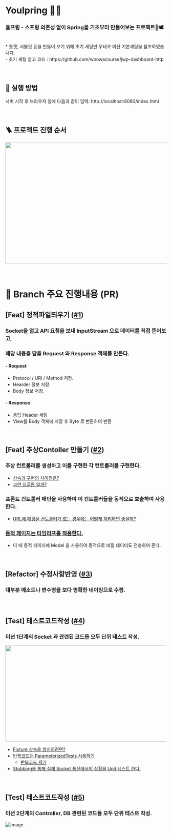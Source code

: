 # Youlpring 🌻🐝
### 율프링 - 스프링 의존성 없이 Spring을 기초부터 만들어보는 프로젝트🪺🕊
<br/>
* 톰캣, 서블릿 등을 만들어 보기 위해 초기 세팅만 우테코 미션 기본세팅을 참조하였습니다.<br/>
  - 초기 세팅 참고 코드 : https://github.com/woowacourse/jwp-dashboard-http <br/><br/><br/>


## 📍 실행 방법  
서버 시작 후 브라우저 창에 다음과 같이 입력: http://localhost:8080/index.html <br/><br/><br/>

## 🪜 프로젝트 진행 순서
[<img src="https://github.com/beatmeJY/Youlpring/assets/54700818/733c2b46-b61d-4b7b-9a2e-40976f5f6534"  width="650" height="380"/>](https://github.com/beatmeJY/Youlpring/blob/main/%ED%94%84%EB%A1%9C%EC%A0%9D%ED%8A%B8%20%EC%A7%84%ED%96%89%EC%88%9C%EC%84%9C.md)
<br/><br/><br/>
# 🌈 Branch 주요 진행내용 (PR)
## [Feat] 정적파일띄우기 ([#1](https://github.com/beatmeJY/Youlpring/pull/1))
### Socket을 열고 API 요청을 보내 InputStream 으로 데이터를 직접 뜯어보고, 
### 해당 내용을 담을 Request 와 Response 객체를 만든다.
#### - Request
 * Protocol / URI / Method 저장.
 * Hearder 정보 저장.
 * Body 정보 저장.
#### - Response
 * 응답 Header 세팅
 * View를 Body 객체에 저장 후 Byte 로 변환하여 반환 <br/><br/><br/>
  
## [Feat] 추상Contoller 만들기 ([#2](https://github.com/beatmeJY/Youlpring/pull/2))
### 추상 컨트롤러를 생성하고 이를 구현한 각 컨트롤러를 구현한다.
 - [상속과 구현의 차이점은?](https://github.com/beatmeJY/Youlpring/pull/2#discussion_r1443098448)
 - [과연 싱글톤 일까?](https://github.com/beatmeJY/Youlpring/pull/2#discussion_r1443093289) 
### 프론트 컨트롤러 패턴을 사용하여 이 컨트롤러들을 동적으로 호출하여 사용한다.
- [URL에 매핑된 컨트롤러가 없는 경우에는 어떻게 처리하면 좋을까?](https://github.com/beatmeJY/Youlpring/pull/2#discussion_r1443096258)
### [동적 페이지는 타임리프를 적용한다.](https://github.com/beatmeJY/Youlpring/pull/2/commits/0ce717690830d1e3437065eebc8a289ada14d748)
- 이 때 동적 페이지에 Model 을 사용하여 동적으로 바뀔 데이터도 전송하여 준다. <br/><br/><br/>
  
## [Refactor] 수정사항반영 ([#3](https://github.com/beatmeJY/Youlpring/pull/3))
### 대부분 메소드나 변수명을 보다 명확한 네이밍으로 수정. <br/><br/><br/>
  
## [Test] 테스트코드작성 ([#4](https://github.com/beatmeJY/Youlpring/pull/4))
### 미션 1단계의 Socket 과 관련된 코드들 모두 단위 테스트 작성.
[<img src="https://github.com/beatmeJY/Youlpring/assets/54700818/63075cc4-b969-4bd8-a126-899b30240345"  width="850" height="300"/>](https://github.com/beatmeJY/Youlpring/blob/main/%ED%94%84%EB%A1%9C%EC%A0%9D%ED%8A%B8%20%EC%A7%84%ED%96%89%EC%88%9C%EC%84%9C.md)
 - [Fixture 상속을 방지하려면?](https://github.com/beatmeJY/Youlpring/pull/4#discussion_r1531506869)
 - [반복코드는 ParameterizedTests 사용하기](https://github.com/beatmeJY/Youlpring/pull/4#discussion_r1531526117)
   - [반복코드 제거](https://github.com/beatmeJY/Youlpring/pull/4/commits/0372c7f45a94985b8d4475959417bfc39d7b9b21)
 - [Stubbing을 통해 실제 Socket 통신에서의 상황을 Unit 테스트 한다.](https://github.com/beatmeJY/Youlpring/blob/01990e31e7ae81b659e7410bee3cbe6a2ba9f035/src/test/java/com/youlpring/tomcat/apache/coyote/http11/request/HttpRequestTest.java#L64)
   <br/><br/><br/>

## [Test] 테스트코드작성 ([#5](https://github.com/beatmeJY/Youlpring/pull/5))
### 미션 2단계의 Controller, DB 관련된 코드들 모두 단위 테스트 작성.
![image](https://github.com/beatmeJY/Youlpring/assets/54700818/82cee254-311c-46dd-b8eb-8ea98606020e)
